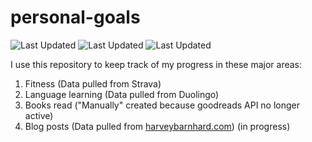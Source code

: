 # personal-goals
![Last Updated](https://img.shields.io/date/1614482481?color=FC4C02&label=Fitness%20Updated&logo=strava)
![Last Updated](https://img.shields.io/date/1614482481?color=7ac70c&label=Language%20Updated&logo=duolingo)
![Last Updated](https://img.shields.io/date/1614482481?color=e9e5cd&label=Books%20Updated&logo=goodreads)

I use this repository to keep track of my progress in these major areas:

1. Fitness (Data pulled from Strava)
2. Language learning (Data pulled from Duolingo)
3. Books read ("Manually" created because goodreads API no longer active)
4. Blog posts (Data pulled from [harveybarnhard.com](https://harveybarnhard.com)) (in progress)
